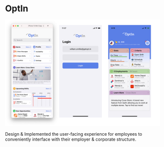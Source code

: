 # OptIn

![OptIn](../img/optin.png)

Design & Implemented the user-facing experience for employees to conveniently interface with their employer & corporate structure.
